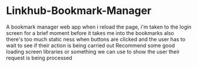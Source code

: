 # Linkhub-Bookmark-Manager
A bookmark manager web app
when i reload the page, i'm taken to the login screen for a brief moment before it takes me into the bookmarks
also there's too much static ness when buttons are clicked and the user has to wait to see if their action is being carried out
Recommend some good loading screen libraries or something we can use to show the user their request is being processed